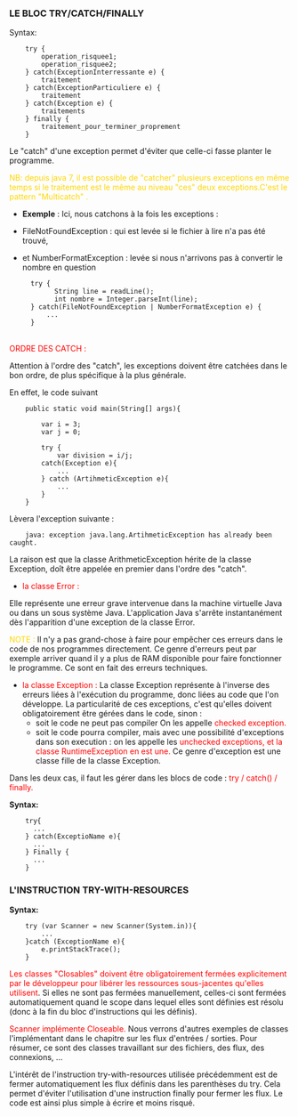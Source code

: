 ### LE BLOC TRY/CATCH/FINALLY

Syntax:

        try {
            operation_risquee1;
            operation_risquee2;
        } catch(ExceptionInterressante e) {
            traitement
        } catch(ExceptionParticuliere e) {
            traitement
        } catch(Exception e) {
            traitements
        } finally {
            traitement_pour_terminer_proprement
        }

Le "catch" d'une exception permet d'éviter que celle-ci fasse planter le programme.


<font color=gold> 
NB: 
depuis java 7, il est possible de "catcher" plusieurs exceptions en même temps 
si le traitement est le même au niveau "ces" deux exceptions.C'est le 
pattern "Multicatch" .
</font>

* <b>Exemple</b> : Ici, nous catchons à la fois les exceptions : 
* FileNotFoundException : qui est levée si le fichier à lire n'a pas été trouvé,
* et NumberFormatException : levée si nous n'arrivons pas à convertir le nombre en question
  
        try {
              String line = readLine();
              int nombre = Integer.parseInt(line);
        } catch(FileNotFoundException | NumberFormatException e) {
            ...
        }

<br/>

<font color=red> 
ORDRE DES CATCH :
</font>


Attention à l'ordre des "catch", les exceptions doivent être catchées dans le bon ordre, de plus spécifique à la plus générale.

En effet, le code suivant 

        public static void main(String[] args){

            var i = 3;
            var j = 0;

            try {
                var division = i/j;
            catch(Exception e){
                ...
            } catch (ArtihmeticException e){
                ...
            }
        }

Lèvera l'exception suivante :

        java: exception java.lang.ArtihmeticException has already been caught.

La raison est que la classe ArithmeticException hérite de la classe Exception, doît être appelée
en premier dans l'ordre des "catch".

- <font color=red>la classe Error : </font>

Elle représente une erreur grave intervenue dans la machine virtuelle Java ou dans un sous système Java. L'application Java s'arrête instantanément dès l'apparition d'une exception de la classe Error.

<font color=gold>NOTE : </font>
Il n'y a pas grand-chose à faire pour empêcher ces erreurs dans le code de nos programmes directement. Ce genre d'erreurs
peut par exemple arriver quand il y a plus de RAM disponible pour faire fonctionner le programme. Ce sont en fait des
erreurs techniques.

- <font color=red>la classe Exception : </font>
  La classe Exception représente à l'inverse des erreurs liées à l'exécution du programme, donc liées au code que l'on développe. La particularité de ces exceptions, c'est qu'elles doivent obligatoirement être gérées dans le code,
  sinon :
    - soit le code ne peut pas compiler On les appelle <font color=red>checked exception.</font>
    - soit le code pourra compiler, mais avec une possibilité d'exceptions dans son execution : on les appelle les <font color=red>unchecked exceptions,
      et la classe RuntimeException en est une. </font> Ce genre d'exception est une classe fille de la classe Exception.

Dans les deux cas, il faut les gérer dans les blocs de code : <font color=red> try / catch() / finally.</font>

<b>Syntax:</b>

        try{
          ...
        } catch(ExceptioName e){
          ...
        } Finally {
          ...
        }


### L'INSTRUCTION TRY-WITH-RESOURCES

<b>Syntax: </b>

        try (var Scanner = new Scanner(System.in)){
            ...
        }catch (ExceptionName e){
            e.printStackTrace();
        }

<font color=red>Les classes "Closables" doivent être obligatoirement fermées explicitement par le développeur pour libérer les ressources
sous-jacentes qu'elles utilisent</font>. Si elles ne sont pas fermées manuellement, celles-ci sont fermées automatiquement quand le scope dans lequel elles sont définies est résolu (donc à la fin du bloc d'instructions qui les définis).

<font color=red>Scanner implémente Closeable.</font> Nous verrons d'autres exemples de classes l'implémentant dans le chapitre sur les flux d'entrées / sorties. Pour résumer, ce sont des classes travaillant sur des fichiers, des flux, des connexions, ...

L'intérêt de l'instruction try-with-resources utilisée précédemment est de fermer automatiquement les flux définis dans les parenthèses du try. Cela permet d'éviter l'utilisation d'une instruction finally pour fermer les flux. Le code est ainsi plus simple à écrire et moins risqué.